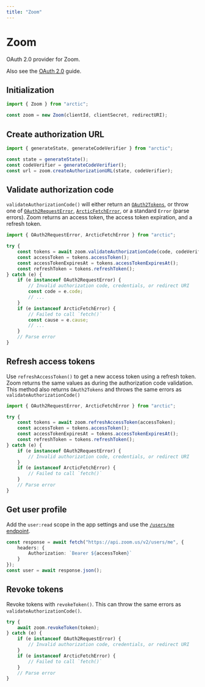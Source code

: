 ```yaml
---
title: "Zoom"
---
```


# Zoom

OAuth 2.0 provider for Zoom.

Also see the [OAuth 2.0](/guides/oauth2) guide.

## Initialization

```ts
import { Zoom } from "arctic";

const zoom = new Zoom(clientId, clientSecret, redirectURI);
```

## Create authorization URL

```ts
import { generateState, generateCodeVerifier } from "arctic";

const state = generateState();
const codeVerifier = generateCodeVerifier();
const url = zoom.createAuthorizationURL(state, codeVerifier);
```

## Validate authorization code

`validateAuthorizationCode()` will either return an [`OAuth2Tokens`](/reference/main/OAuth2Tokens), or throw one of [`OAuth2RequestError`](/reference/main/OAuth2RequestError), [`ArcticFetchError`](/reference/main/ArcticFetchError), or a standard `Error` (parse errors). Zoom returns an access token, the access token expiration, and a refresh token.

```ts
import { OAuth2RequestError, ArcticFetchError } from "arctic";

try {
	const tokens = await zoom.validateAuthorizationCode(code, codeVerifier);
	const accessToken = tokens.accessToken();
	const accessTokenExpiresAt = tokens.accessTokenExpiresAt();
	const refreshToken = tokens.refreshToken();
} catch (e) {
	if (e instanceof OAuth2RequestError) {
		// Invalid authorization code, credentials, or redirect URI
		const code = e.code;
		// ...
	}
	if (e instanceof ArcticFetchError) {
		// Failed to call `fetch()`
		const cause = e.cause;
		// ...
	}
	// Parse error
}
```

## Refresh access tokens

Use `refreshAccessToken()` to get a new access token using a refresh token. Zoom returns the same values as during the authorization code validation. This method also returns `OAuth2Tokens` and throws the same errors as `validateAuthorizationCode()`

```ts
import { OAuth2RequestError, ArcticFetchError } from "arctic";

try {
	const tokens = await zoom.refreshAccessToken(accessToken);
	const accessToken = tokens.accessToken();
	const accessTokenExpiresAt = tokens.accessTokenExpiresAt();
	const refreshToken = tokens.refreshToken();
} catch (e) {
	if (e instanceof OAuth2RequestError) {
		// Invalid authorization code, credentials, or redirect URI
	}
	if (e instanceof ArcticFetchError) {
		// Failed to call `fetch()`
	}
	// Parse error
}
```

## Get user profile

Add the `user:read` scope in the app settings and use the [`/users/me` endpoint](https://developers.zoom.us/docs/api/rest/reference/user/methods/#operation/user).

```ts
const response = await fetch("https://api.zoom.us/v2/users/me", {
	headers: {
		Authorization: `Bearer ${accessToken}`
	}
});
const user = await response.json();
```

## Revoke tokens

Revoke tokens with `revokeToken()`. This can throw the same errors as `validateAuthorizationCode()`.

```ts
try {
	await zoom.revokeToken(token);
} catch (e) {
	if (e instanceof OAuth2RequestError) {
		// Invalid authorization code, credentials, or redirect URI
	}
	if (e instanceof ArcticFetchError) {
		// Failed to call `fetch()`
	}
	// Parse error
}
```
